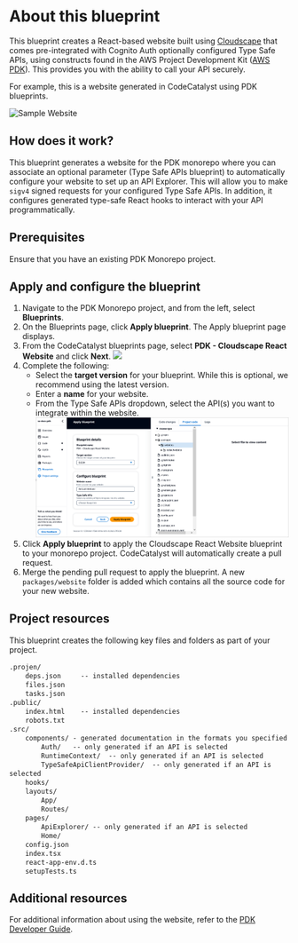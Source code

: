 # About this blueprint

This blueprint creates a React-based website built using [Cloudscape](https://cloudscape.design/) that comes pre-integrated with Cognito Auth optionally configured Type Safe APIs, using constructs found in the AWS Project Development Kit ([AWS PDK](https://aws.github.io/aws-pdk/)). This provides you with the ability to call your API securely.

For example, this is a website generated in CodeCatalyst using PDK blueprints.

![Sample Website](https://github.com/awslabs/codecatalyst-blueprints-for-aws-pdk/blob/main/blueprints/cloudscape-react-website/assets/project-website.png?raw=true)

## How does it work?

This blueprint generates a website for the PDK monorepo where you can associate an optional parameter (Type Safe APIs blueprint) to automatically configure your website to set up an API Explorer. This will allow you to make `sigv4` signed requests for your configured Type Safe APIs. In addition, it configures generated type-safe React hooks to interact with your API programmatically.

## Prerequisites

Ensure that you have an existing PDK Monorepo project.

## Apply and configure the blueprint

1. Navigate to the PDK Monorepo project, and from the left, select **Blueprints**.
2. On the Blueprints page, click **Apply blueprint**. The Apply blueprint page displays.
3. From the CodeCatalyst blueprints page, select **PDK - Cloudscape React Website** and click **Next**.
![](https://github.com/awslabs/codecatalyst-blueprints-for-aws-pdk/blob/main/blueprints/cloudscape-react-website/assets/select-website.png?raw=true)
4. Complete the following:
    - Select the **target version** for your blueprint. While this is optional, we recommend using the latest version.
    - Enter a **name** for your website.
    - From the Type Safe APIs dropdown, select the API(s) you want to integrate within the website.
![](https://github.com/awslabs/codecatalyst-blueprints-for-aws-pdk/blob/main/blueprints/cloudscape-react-website/assets/apply-react-website-blueprint.png?raw=true)
5. Click **Apply blueprint** to apply the Cloudscape React Website blueprint to your monorepo project. CodeCatalyst will automatically create a pull request.
6. Merge the pending pull request to apply the blueprint. A new `packages/website` folder is added which contains all the source code for your new website.

## Project resources

This blueprint creates the following key files and folders as part of your project.

```text
.projen/
    deps.json     -- installed dependencies
    files.json
    tasks.json
.public/
    index.html    -- installed dependencies
    robots.txt
.src/
    components/ - generated documentation in the formats you specified
        Auth/   -- only generated if an API is selected
        RuntimeContext/  -- only generated if an API is selected
        TypeSafeApiClientProvider/  -- only generated if an API is selected
    hooks/
    layouts/
        App/
        Routes/
    pages/
        ApiExplorer/ -- only generated if an API is selected
        Home/
    config.json
    index.tsx
    react-app-env.d.ts
    setupTests.ts
```

## Additional resources

For additional information about using the website, refer to the [PDK Developer Guide](https://aws.github.io/aws-pdk/developer_guides/cloudscape-react-ts-website/index.html).